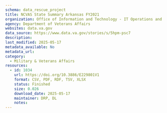 ```yaml
---
schema: data_rescue_project 
title: NCVAS State Summary Arkansas FY2021
organization: Office of Information and Technology - IT Operations and Services (ITOPS)
agency: Department of Veterans Affairs
websites: data.va.gov
data_source: https://www.data.va.gov/stories/s/5hpm-psc7
description: 
last_modified: 2025-05-17
metadata_available: No
metadata_url: 
category:
  - Military & Veterans Affairs 
resources:
  - id: 1034
    url: https://doi.org/10.3886/E229801V1
    format: CSV, PDF, RDF, TSV, XLSX
    status: Finished
    size: 0.026
    download_date: 2025-05-17
    maintainer: DRP, DL
    notes: 
---
```

